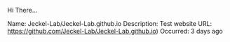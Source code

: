Hi There...


Name: Jeckel-Lab/Jeckel-Lab.github.io
Description: Test website
URL: https://github.com/Jeckel-Lab/Jeckel-Lab.github.io)
Occurred: 3 days ago

